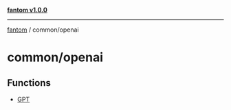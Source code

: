 [**fantom v1.0.0**](../../README.md)

***

[fantom](../../README.md) / common/openai

# common/openai

## Functions

- [GPT](functions/GPT.md)
